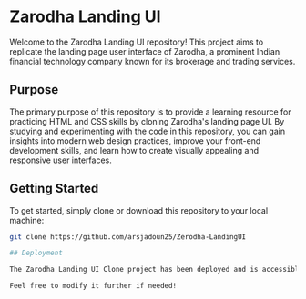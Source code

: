 # Zarodha Landing UI

Welcome to the Zarodha Landing UI repository! This project aims to replicate the landing page user interface of Zarodha, a prominent Indian financial technology company known for its brokerage and trading services.

## Purpose

The primary purpose of this repository is to provide a learning resource for practicing HTML and CSS skills by cloning Zarodha's landing page UI. By studying and experimenting with the code in this repository, you can gain insights into modern web design practices, improve your front-end development skills, and learn how to create visually appealing and responsive user interfaces.

## Getting Started

To get started, simply clone or download this repository to your local machine:

```bash
git clone https://github.com/arsjadoun25/Zerodha-LandingUI

## Deployment

The Zarodha Landing UI Clone project has been deployed and is accessible online. You can view the deployed version at https://arsjadoun25.github.io/Zerodha-LandingUI/.

Feel free to modify it further if needed!
